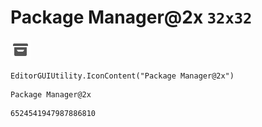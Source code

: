 # Package Manager@2x `32x32`
<img src="/img/Package%20Manager@2x.png" width=32 height=32>

``` CSharp
EditorGUIUtility.IconContent("Package Manager@2x")
```
```
Package Manager@2x
```
```
6524541947987886810
```
